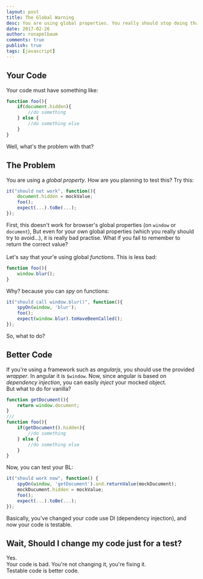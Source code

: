 ```yaml
---
layout: post
title: The Global Warning
desc: You are using global properties. You really should stop doing that...
date: 2017-02-26
author: ronapelbaum
comments: true
publish: true
tags: [javascript]
---
```

## Your Code
Your code must have something like:
```javascript
function foo(){
    if(document.hidden){
        //do something
    } else {
        //do something else
    }
}
```
Well, what's the problem with that?

## The Problem
You are using a *global property*.
How are you planning to test this?
Try this:
```javascript
it("should not work", function(){
    document.hidden = mockValue;
    foo();
    expect(...).toBe(...);
});
```
First, this doesn't work for browser's global properties (on `window` or `document`),
But even for your own global properties (which you really should try to avoid...), it is really bad practise. 
What if you fail to remember to return the  correct value?
<br/>
<br/>
Let's say that your'e using global *functions*.
This is less bad:
```javascript
function foo(){
    window.blur();
}
```
Why? because you can *spy* on functions:
```javascript
it("should call window.blur()", function(){
    spyOn(window, 'blur');
    foo();
    expect(window.blur).toHaveBeenCalled();
});
```
So, what to do?

## Better Code
If you're using a framework such as *angularjs*, you should use the provided *wrapper*. In angular it is `$window`. 
Now, since angular is based on *dependency injection*, you can easily *inject* your mocked object.
<br/>
But what to do for vanilla?
```javascript
function getDocument(){
    return window.document;
}
///
function foo(){
    if(getDocument().hidden){
        //do something
    } else {
        //do something else
    }
}
```
Now, you can test your BL:
```javascript
it("should work now", function() {
    spyOn(window, 'getDocument').and.returnValue(mockDucument);
    mockDucument.hidden = mockValue;
    foo();
    expect(...).toBe(...);
});
```
Basically, you've changed your code use DI (dependency injection), and now your code is testable.

## Wait, Should I change my code just for a test?
Yes.
<br/>
Your code is bad. You're not changing it, you're fixing it.
<br/>
Testable code is better code.
